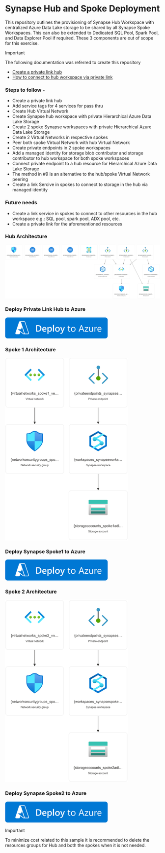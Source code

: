 # Synapse Hub and Spoke Deployment

This repository outlines the provisioning of Synapse Hub Workspace with centralized Azure Data Lake storage to be shared by all Synapse Spoke Workspaces. This can also be extended to Dedicated SQL Pool, Spark Pool, and Data Explorer Pool if required. These 3 components are out of scope for this exercise.

> [!IMPORTANT]
> The following documentation was referred to create this repository

* [Create a private link hub](https://learn.microsoft.com/en-us/azure/synapse-analytics/security/synapse-private-link-hubs)
* [How to connect to hub workspace via private link](https://learn.microsoft.com/en-us/azure/synapse-analytics/security/how-to-connect-to-workspace-with-private-links)

### Steps to follow -

* Create a private link hub
* Add service tags for 4 services for pass thru
* Create Hub Virtual Network
* Create Synapse hub workspace with private Hierarchical Azure Data Lake Storage
* Create 2 spoke Synapse workspaces with private Hierarchical Azure Data Lake Storage
* Create 2 Virtual Networks in respective spokes
* Peer both spoke Virtual Network with hub Virtual Network
* Create private endpoints in 2 spoke workspaces
* Add a managed identity for storage blob contributor and storage contributor to hub workspace for both spoke workspaces
* Connect private endpoint to a hub resource for Hierarchical Azure Data Lake Storage
* The method in #9 is an alternative to the hub/spoke Virtual Network peering
* Create a link Sercive in spokes to connect to storage in the hub via managed identity

### Future needs 
* Create a link service in spokes to connect to other resources in the hub workspace e.g.: SQL pool, spark pool, ADX pool, etc.
* Create a private link for the aforementioned resources

### Hub Architecture
![Image](https://github.com/avidunixuser/synapsehubandspoke/blob/main/Architecture/hubandspoke.jpg)

### Deploy Private Link Hub to Azure

[![Deploy To Azure](https://raw.githubusercontent.com/Azure/azure-quickstart-templates/master/1-CONTRIBUTION-GUIDE/images/deploytoazure.svg?sanitize=true)](https://github.com/avidunixuser/synapsehubandspoke/blob/main/SynapseHub/template.json)

### Spoke 1 Architecture

<img src="https://github.com/avidunixuser/synapsehubandspoke/blob/main/Architecture/synapsespoke1.jpg" width="400" />

### Deploy Synapse Spoke1 to Azure

[![Deploy To Azure](https://raw.githubusercontent.com/Azure/azure-quickstart-templates/master/1-CONTRIBUTION-GUIDE/images/deploytoazure.svg?sanitize=true)](https://github.com/avidunixuser/synapsehubandspoke/blob/main/SynapseSpoke1/template.json)

### Spoke 2 Architecture

<img src="https://github.com/avidunixuser/synapsehubandspoke/blob/main/Architecture/synapsespoke2.jpg" width="400" />

### Deploy Synapse Spoke2 to Azure

[![Deploy To Azure](https://raw.githubusercontent.com/Azure/azure-quickstart-templates/master/1-CONTRIBUTION-GUIDE/images/deploytoazure.svg?sanitize=true)](https://github.com/avidunixuser/synapsehubandspoke/blob/main/SynapseSpoke2/template.json)

> [!IMPORTANT]
> To minimize cost related to this sample it is recommended to delete the resources groups for Hub and both the spokes when it is not needed.


